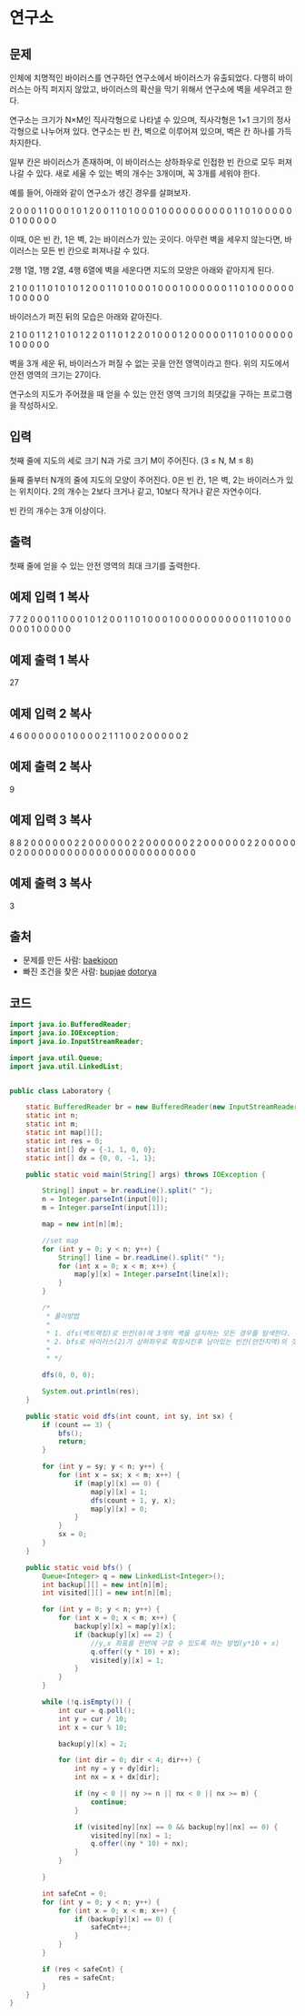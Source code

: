 # 연구소

## 문제

인체에 치명적인 바이러스를 연구하던 연구소에서 바이러스가 유출되었다. 다행히 바이러스는 아직 퍼지지 않았고, 바이러스의 확산을 막기 위해서 연구소에 벽을 세우려고 한다.

연구소는 크기가 N×M인 직사각형으로 나타낼 수 있으며, 직사각형은 1×1 크기의 정사각형으로 나누어져 있다. 연구소는 빈 칸, 벽으로 이루어져 있으며, 벽은 칸 하나를 가득 차지한다.

일부 칸은 바이러스가 존재하며, 이 바이러스는 상하좌우로 인접한 빈 칸으로 모두 퍼져나갈 수 있다. 새로 세울 수 있는 벽의 개수는 3개이며, 꼭 3개를 세워야 한다.

예를 들어, 아래와 같이 연구소가 생긴 경우를 살펴보자.

2 0 0 0 1 1 0
0 0 1 0 1 2 0
0 1 1 0 1 0 0
0 1 0 0 0 0 0
0 0 0 0 0 1 1
0 1 0 0 0 0 0
0 1 0 0 0 0 0

이때, 0은 빈 칸, 1은 벽, 2는 바이러스가 있는 곳이다. 아무런 벽을 세우지 않는다면, 바이러스는 모든 빈 칸으로 퍼져나갈 수 있다.

2행 1열, 1행 2열, 4행 6열에 벽을 세운다면 지도의 모양은 아래와 같아지게 된다.

2 1 0 0 1 1 0
1 0 1 0 1 2 0
0 1 1 0 1 0 0
0 1 0 0 0 1 0
0 0 0 0 0 1 1
0 1 0 0 0 0 0
0 1 0 0 0 0 0

바이러스가 퍼진 뒤의 모습은 아래와 같아진다.

2 1 0 0 1 1 2
1 0 1 0 1 2 2
0 1 1 0 1 2 2
0 1 0 0 0 1 2
0 0 0 0 0 1 1
0 1 0 0 0 0 0
0 1 0 0 0 0 0

벽을 3개 세운 뒤, 바이러스가 퍼질 수 없는 곳을 안전 영역이라고 한다. 위의 지도에서 안전 영역의 크기는 27이다.

연구소의 지도가 주어졌을 때 얻을 수 있는 안전 영역 크기의 최댓값을 구하는 프로그램을 작성하시오.

## 입력

첫째 줄에 지도의 세로 크기 N과 가로 크기 M이 주어진다. (3 ≤ N, M ≤ 8)

둘째 줄부터 N개의 줄에 지도의 모양이 주어진다. 0은 빈 칸, 1은 벽, 2는 바이러스가 있는 위치이다. 2의 개수는 2보다 크거나 같고, 10보다 작거나 같은 자연수이다.

빈 칸의 개수는 3개 이상이다.

## 출력

첫째 줄에 얻을 수 있는 안전 영역의 최대 크기를 출력한다.

## 예제 입력 1 복사

7 7
2 0 0 0 1 1 0
0 0 1 0 1 2 0
0 1 1 0 1 0 0
0 1 0 0 0 0 0
0 0 0 0 0 1 1
0 1 0 0 0 0 0
0 1 0 0 0 0 0

## 예제 출력 1 복사

27

## 예제 입력 2 복사

4 6
0 0 0 0 0 0
1 0 0 0 0 2
1 1 1 0 0 2
0 0 0 0 0 2

## 예제 출력 2 복사

9

## 예제 입력 3 복사

8 8
2 0 0 0 0 0 0 2
2 0 0 0 0 0 0 2
2 0 0 0 0 0 0 2
2 0 0 0 0 0 0 2
2 0 0 0 0 0 0 2
0 0 0 0 0 0 0 0
0 0 0 0 0 0 0 0
0 0 0 0 0 0 0 0

## 예제 출력 3 복사

3

## 출처

- 문제를 만든 사람: [baekjoon](https://www.acmicpc.net/user/baekjoon)
- 빠진 조건을 찾은 사람: [bupjae](https://www.acmicpc.net/user/bupjae) [dotorya](https://www.acmicpc.net/user/dotorya)

## 코드

```java
import java.io.BufferedReader;
import java.io.IOException;
import java.io.InputStreamReader;

import java.util.Queue;
import java.util.LinkedList;


public class Laboratory {

    static BufferedReader br = new BufferedReader(new InputStreamReader(System.in));
    static int n;
    static int m;
    static int map[][];
    static int res = 0;
    static int[] dy = {-1, 1, 0, 0};
    static int[] dx = {0, 0, -1, 1};

    public static void main(String[] args) throws IOException {

        String[] input = br.readLine().split(" ");
        n = Integer.parseInt(input[0]);
        m = Integer.parseInt(input[1]);

        map = new int[n][m];

        //set map
        for (int y = 0; y < n; y++) {
            String[] line = br.readLine().split(" ");
            for (int x = 0; x < m; x++) {
                map[y][x] = Integer.parseInt(line[x]);
            }
        }

        /*
         * 풀이방법
         *
         * 1. dfs(백트랙킹)로 빈칸(0)에 3개의 벽을 설치하는 모든 경우를 탐색한다.
         * 2. bfs로 바이러스(2)가 상하좌우로 확장시킨후 남아있는 빈칸(안전지역)의 갯수를 결정한다.
         *
         * */

        dfs(0, 0, 0);

        System.out.println(res);
    }

    public static void dfs(int count, int sy, int sx) {
        if (count == 3) {
            bfs();
            return;
        }

        for (int y = sy; y < n; y++) {
            for (int x = sx; x < m; x++) {
                if (map[y][x] == 0) {
                    map[y][x] = 1;
                    dfs(count + 1, y, x);
                    map[y][x] = 0;
                }
            }
            sx = 0;
        }
    }

    public static void bfs() {
        Queue<Integer> q = new LinkedList<Integer>();
        int backup[][] = new int[n][m];
        int visited[][] = new int[n][m];

        for (int y = 0; y < n; y++) {
            for (int x = 0; x < m; x++) {
                backup[y][x] = map[y][x];
                if (backup[y][x] == 2) {
                    //y,x 좌표를 한번에 구할 수 있도록 하는 방법(y*10 + x)
                    q.offer((y * 10) + x);
                    visited[y][x] = 1;
                }
            }
        }

        while (!q.isEmpty()) {
            int cur = q.poll();
            int y = cur / 10;
            int x = cur % 10;

            backup[y][x] = 2;

            for (int dir = 0; dir < 4; dir++) {
                int ny = y + dy[dir];
                int nx = x + dx[dir];

                if (ny < 0 || ny >= n || nx < 0 || nx >= m) {
                    continue;
                }

                if (visited[ny][nx] == 0 && backup[ny][nx] == 0) {
                    visited[ny][nx] = 1;
                    q.offer((ny * 10) + nx);
                }
            }

        }

        int safeCnt = 0;
        for (int y = 0; y < n; y++) {
            for (int x = 0; x < m; x++) {
                if (backup[y][x] == 0) {
                    safeCnt++;
                }
            }
        }

        if (res < safeCnt) {
            res = safeCnt;
        }
    }
}

```
